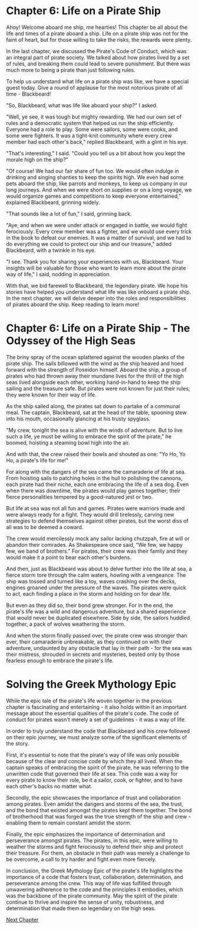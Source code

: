 # Chapter 6: Life on a Pirate Ship

Ahoy! Welcome aboard me ship, me hearties! This chapter be all about the life and times of a pirate aboard a ship. Life on a pirate ship was not for the faint of heart, but for those willing to take the risks, the rewards were plenty.

In the last chapter, we discussed the Pirate's Code of Conduct, which was an integral part of pirate society. We talked about how pirates lived by a set of rules, and breaking them could lead to severe punishment. But there was much more to being a pirate than just following rules.

To help us understand what life on a pirate ship was like, we have a special guest today. Give a round of applause for the most notorious pirate of all time - Blackbeard!

"So, Blackbeard, what was life like aboard your ship?" I asked.

"Well, ye see, it was tough but mighty rewarding. We had our own set of rules and a democratic system that helped us run the ship efficiently. Everyone had a role to play. Some were sailors, some were cooks, and some were fighters. It was a tight-knit community where every crew member had each other's back," replied Blackbeard, with a glint in his eye.

"That's interesting," I said. "Could you tell us a bit about how you kept the morale high on the ship?"

"Of course! We had our fair share of fun too. We would often indulge in drinking and singing shanties to keep the spirits high. We even had some pets aboard the ship, like parrots and monkeys, to keep us company in our long journeys. And when we were short on supplies or on a long voyage, we would organize games and competitions to keep everyone entertained," explained Blackbeard, grinning widely.

"That sounds like a lot of fun," I said, grinning back.

"Aye, and when we were under attack or engaged in battle, we would fight ferociously. Every crew member was a fighter, and we would use every trick in the book to defeat our enemies. It was a matter of survival, and we had to do everything we could to protect our ship and our treasure," added Blackbeard, with a twinkle in his eye.

"I see. Thank you for sharing your experiences with us, Blackbeard. Your insights will be valuable for those who want to learn more about the pirate way of life," I said, nodding in appreciation.

With that, we bid farewell to Blackbeard, the legendary pirate. We hope his stories have helped you understand what life was like onboard a pirate ship. In the next chapter, we will delve deeper into the roles and responsibilities of pirates aboard the ship. Keep reading to learn more!
# Chapter 6: Life on a Pirate Ship - The Odyssey of the High Seas

The briny spray of the ocean splattered against the wooden planks of the pirate ship. The sails billowed with the wind as the ship heaved and hoed forward with the strength of Poseidon himself. Aboard the ship, a group of pirates who had thrown away their mundane lives for the thrill of the high seas lived alongside each other, working hand-in-hand to keep the ship sailing and the treasure safe. But pirates were not known for just their rules; they were known for their way of life.

As the ship sailed along, the pirates sat down to partake of a communal meal. The captain, Blackbeard, sat at the head of the table, spooning stew into his mouth, occasionally glancing at his trusty spyglass.

"My crew, tonight the sea is alive with the winds of adventure. But to live such a life, ye must be willing to embrace the spirit of the pirate," he boomed, hoisting a steaming bowl high into the air.

And with that, the crew raised their bowls and shouted as one: "Yo Ho, Yo Ho, a pirate's life for me!"

For along with the dangers of the sea came the camaraderie of life at sea. From hoisting sails to patching holes in the hull to polishing the cannons, each pirate had their niche, each one embracing the life of a sea dog. Even when there was downtime, the pirates would play games together; their fierce personalities tempered by a good-natured jest or two.

But life at sea was not all fun and games. Pirates were warriors made and were always ready for a fight. They would drill tirelessly, carving new strategies to defend themselves against other pirates, but the worst diss of all was to be deemed a coward.

The crew would mercilessly mock any sailor lacking chutzpah, fire at will or abandon their comrades. As Shakespeare once said, "We few, we happy few, we band of brothers." For pirates, their crew was their family and they would make it a point to bear each other's burdens.

And then, just as Blackbeard was about to delve further into the life at sea, a fierce storm tore through the calm waters, howling with a vengeance. The ship was tossed and turned like a toy, waves crashing over the decks, engines groaned under the pressure of the waves. The pirates were quick to act, each finding a place in the storm and holding on for dear life.

But even as they did so, their bond grew stronger. For in the end, the pirate's life was a wild and dangerous adventure, but a shared experience that would never be duplicated elsewhere. Side by side, the sailors huddled together, a pack of wolves weathering the storm.

And when the storm finally passed over, the pirate crew was stronger than ever, their camaraderie unbreakable, as they continued on with their adventure, undaunted by any obstacle that lay in their path - for the sea was their mistress, shrouded in secrets and mysteries, bested only by those fearless enough to embrace the pirate's life.
# Solving the Greek Mythology Epic

While the epic tale of the pirate's life woven together in the previous chapter is fascinating and entertaining - it also holds within it an important message about the essential qualities of the pirate's code. The code of conduct for pirates wasn't merely a set of guidelines - it was a way of life. 

In order to truly understand the code that Blackbeard and his crew followed on their epic journey, we must analyze some of the significant elements of the story.

First, it's essential to note that the pirate's way of life was only possible because of the clear and concise code by which they all lived. When the captain speaks of embracing the spirit of the pirate, he was referring to the unwritten code that governed their life at sea. This code was a way for every pirate to know their role, be it a sailor, cook, or fighter, and to have each other's backs no matter what. 

Secondly, the epic showcases the importance of trust and collaboration among pirates. Even amidst the dangers and storms of the sea, the trust, and the bond that existed amongst the pirates kept them together. The bond of brotherhood that was forged was the true strength of the ship and crew - enabling them to remain constant amidst the storm. 

Finally, the epic emphasizes the importance of determination and perseverance amongst pirates. The pirates, in this epic, were willing to weather the storms and fight ferociously to defend their ship and protect their treasure. For them, an obstacle in their path was merely a challenge to be overcome, a call to try harder and fight even more fiercely.

In conclusion, the Greek Mythology Epic of the pirate's life highlights the importance of a code that fosters trust, collaboration, determination, and perseverance among the crew. This way of life was fulfilled through unwavering adherence to the code and the principles it embodies, which was the backbone of the pirate community. May the spirit of the pirate continue to thrive and inspire the sense of unity, robustness, and determination that made them so legendary on the high seas.


[Next Chapter](07_Chapter07.md)